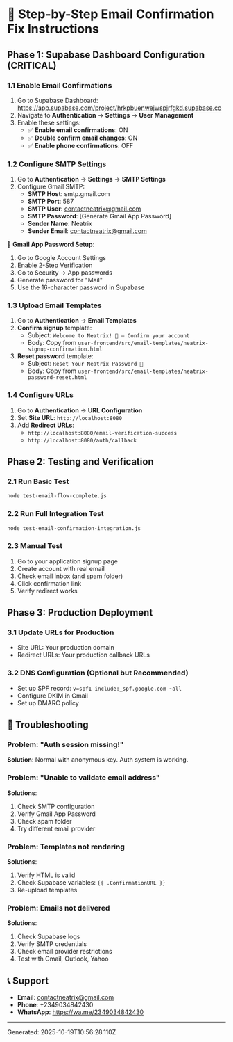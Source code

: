 
# 🔧 Step-by-Step Email Confirmation Fix Instructions

## Phase 1: Supabase Dashboard Configuration (CRITICAL)

### 1.1 Enable Email Confirmations
1. Go to Supabase Dashboard: https://app.supabase.com/project/hrkpbuenwejwspjrfgkd.supabase.co
2. Navigate to **Authentication** → **Settings** → **User Management**
3. Enable these settings:
   - ✅ **Enable email confirmations**: ON
   - ✅ **Double confirm email changes**: ON
   - ✅ **Enable phone confirmations**: OFF

### 1.2 Configure SMTP Settings
1. Go to **Authentication** → **Settings** → **SMTP Settings**
2. Configure Gmail SMTP:
   - **SMTP Host**: smtp.gmail.com
   - **SMTP Port**: 587
   - **SMTP User**: contactneatrix@gmail.com
   - **SMTP Password**: [Generate Gmail App Password]
   - **Sender Name**: Neatrix
   - **Sender Email**: contactneatrix@gmail.com

**🔑 Gmail App Password Setup**:
1. Go to Google Account Settings
2. Enable 2-Step Verification
3. Go to Security → App passwords
4. Generate password for "Mail"
5. Use the 16-character password in Supabase

### 1.3 Upload Email Templates
1. Go to **Authentication** → **Email Templates**
2. **Confirm signup** template:
   - Subject: `Welcome to Neatrix! 🎉 — Confirm your account`
   - Body: Copy from `user-frontend/src/email-templates/neatrix-signup-confirmation.html`
3. **Reset password** template:
   - Subject: `Reset Your Neatrix Password 🔐`
   - Body: Copy from `user-frontend/src/email-templates/neatrix-password-reset.html`

### 1.4 Configure URLs
1. Go to **Authentication** → **URL Configuration**
2. Set **Site URL**: `http://localhost:8080`
3. Add **Redirect URLs**:
   - `http://localhost:8080/email-verification-success`
   - `http://localhost:8080/auth/callback`

## Phase 2: Testing and Verification

### 2.1 Run Basic Test
```bash
node test-email-flow-complete.js
```

### 2.2 Run Full Integration Test
```bash
node test-email-confirmation-integration.js
```

### 2.3 Manual Test
1. Go to your application signup page
2. Create account with real email
3. Check email inbox (and spam folder)
4. Click confirmation link
5. Verify redirect works

## Phase 3: Production Deployment

### 3.1 Update URLs for Production
- Site URL: Your production domain
- Redirect URLs: Your production callback URLs

### 3.2 DNS Configuration (Optional but Recommended)
- Set up SPF record: `v=spf1 include:_spf.google.com ~all`
- Configure DKIM in Gmail
- Set up DMARC policy

## 🚨 Troubleshooting

### Problem: "Auth session missing!"
**Solution**: Normal with anonymous key. Auth system is working.

### Problem: "Unable to validate email address"
**Solutions**:
1. Check SMTP configuration
2. Verify Gmail App Password
3. Check spam folder
4. Try different email provider

### Problem: Templates not rendering
**Solutions**:
1. Verify HTML is valid
2. Check Supabase variables: `{{ .ConfirmationURL }}`
3. Re-upload templates

### Problem: Emails not delivered
**Solutions**:
1. Check Supabase logs
2. Verify SMTP credentials
3. Check email provider restrictions
4. Test with Gmail, Outlook, Yahoo

## 📞 Support

- **Email**: contactneatrix@gmail.com
- **Phone**: +2349034842430
- **WhatsApp**: https://wa.me/2349034842430

---
Generated: 2025-10-19T10:56:28.110Z
